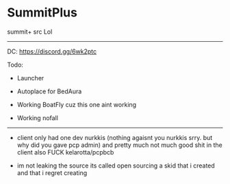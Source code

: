 # SummitPlus
summit+ src Lol


------------------------------

DC: https://discord.gg/6wk2ptc

Todo: 

- Launcher

- Autoplace for BedAura

- Working BoatFly cuz this one aint working

- Working nofall

------------------------------
- client only had one dev nurkkis (nothing agaisnt you nurkkis srry. but why did you gave pcp admin) and pretty much not much good shit in the client also FUCK kelarotta/pcpbcb

- im not leaking the source its called open sourcing a skid that i created and that i regret creating

